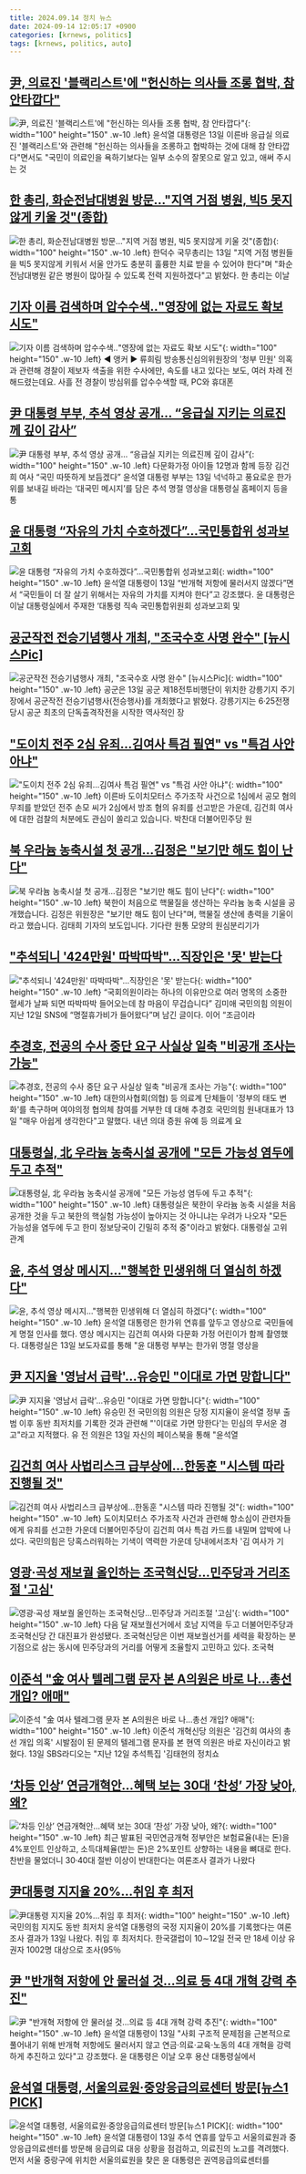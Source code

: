 ```yaml
---
title: 2024.09.14 정치 뉴스
date: 2024-09-14 12:05:17 +0900
categories: [krnews, politics]
tags: [krnews, politics, auto]
---
```

## [尹, 의료진 '블랙리스트'에 "헌신하는 의사들 조롱 협박, 참 안타깝다"](https://n.news.naver.com/mnews/article/079/0003938873)

![尹, 의료진 '블랙리스트'에 "헌신하는 의사들 조롱 협박, 참 안타깝다"](https://mimgnews.pstatic.net/image/origin/079/2024/09/13/3938873.jpg?type=nf220_150){: width="100" height="150" .w-10 .left}
윤석열 대통령은 13일 이른바 응급실 의료진 '블랙리스트'와 관련해 "헌신하는 의사들을 조롱하고 협박하는 것에 대해 참 안타깝다"면서도 "국민이 의료인을 욕하기보다는 일부 소수의 잘못으로 알고 있고, 애써 주시는 것

## [한 총리, 화순전남대병원 방문…"지역 거점 병원, 빅5 못지않게 키울 것"(종합)](https://n.news.naver.com/mnews/article/421/0007790581)

![한 총리, 화순전남대병원 방문…"지역 거점 병원, 빅5 못지않게 키울 것"(종합)](https://mimgnews.pstatic.net/image/origin/421/2024/09/13/7790581.jpg?type=nf220_150){: width="100" height="150" .w-10 .left}
한덕수 국무총리는 13일 "지역 거점 병원들을 빅5 못지않게 키워서 서울 안가도 충분히 훌륭한 치료 받을 수 있어야 한다"며 "화순전남대병원 같은 병원이 많아질 수 있도록 전력 지원하겠다"고 밝혔다. 한 총리는 이날

## [기자 이름 검색하며 압수수색‥"영장에 없는 자료도 확보 시도"](https://n.news.naver.com/mnews/article/214/0001374379)

![기자 이름 검색하며 압수수색‥"영장에 없는 자료도 확보 시도"](https://mimgnews.pstatic.net/image/origin/214/2024/09/13/1374379.jpg?type=nf220_150){: width="100" height="150" .w-10 .left}
◀ 앵커 ▶ 류희림 방송통신심의위원장의 '청부 민원' 의혹과 관련해 경찰이 제보자 색출을 위한 수사에만, 속도를 내고 있다는 보도, 여러 차례 전해드렸는데요. 사흘 전 경찰이 방심위를 압수수색할 때, PC와 휴대폰

## [尹 대통령 부부, 추석 영상 공개... “응급실 지키는 의료진께 깊이 감사”](https://n.news.naver.com/mnews/article/366/0001018083)

![尹 대통령 부부, 추석 영상 공개... “응급실 지키는 의료진께 깊이 감사”](https://mimgnews.pstatic.net/image/origin/366/2024/09/13/1018083.jpg?type=nf220_150){: width="100" height="150" .w-10 .left}
다문화가정 아이들 12명과 함께 등장 김건희 여사 “국민 따뜻하게 보듬겠다” 윤석열 대통령 부부는 13일 넉넉하고 풍요로운 한가위를 보내길 바라는 ‘대국민 메시지’를 담은 추석 명절 영상을 대통령실 홈페이지 등을 통

## [윤 대통령 “자유의 가치 수호하겠다”…국민통합위 성과보고회](https://n.news.naver.com/mnews/article/082/0001288723)

![윤 대통령 “자유의 가치 수호하겠다”…국민통합위 성과보고회](https://mimgnews.pstatic.net/image/origin/082/2024/09/13/1288723.jpg?type=nf220_150){: width="100" height="150" .w-10 .left}
윤석열 대통령이 13일 “반개혁 저항에 물러서지 않겠다”면서 “국민들이 더 잘 살기 위해서는 자유의 가치를 지켜야 한다”고 강조했다. 윤 대통령은 이날 대통령실에서 주재한 ‘대통령 직속 국민통합위원회 성과보고회 및

## [공군작전 전승기념행사 개최, "조국수호 사명 완수" [뉴시스Pic]](https://n.news.naver.com/mnews/article/003/0012787533)

![공군작전 전승기념행사 개최, "조국수호 사명 완수" [뉴시스Pic]](https://mimgnews.pstatic.net/image/origin/003/2024/09/13/12787533.jpg?type=nf220_150){: width="100" height="150" .w-10 .left}
공군은 13일 공군 제18전투비행단이 위치한 강릉기지 주기장에서 공군작전 전승기념행사(전승행사)를 개최했다고 밝혔다. 강릉기지는 6·25전쟁 당시 공군 최초의 단독출격작전을 시작한 역사적인 장

## ["도이치 전주 2심 유죄...김여사 특검 필연" vs "특검 사안 아냐"](https://n.news.naver.com/mnews/article/437/0000410362)

!["도이치 전주 2심 유죄...김여사 특검 필연" vs "특검 사안 아냐"](https://mimgnews.pstatic.net/image/origin/437/2024/09/13/410362.jpg?type=nf220_150){: width="100" height="150" .w-10 .left}
이른바 도이치모터스 주가조작 사건으로 1심에서 공모 혐의 무죄를 받았던 전주 손모 씨가 2심에서 방조 혐의 유죄를 선고받은 가운데, 김건희 여사에 대한 검찰의 처분에도 관심이 쏠리고 있습니다. 박찬대 더불어민주당 원

## [북 우라늄 농축시설 첫 공개…김정은 "보기만 해도 힘이 난다"](https://n.news.naver.com/mnews/article/057/0001841807)

![북 우라늄 농축시설 첫 공개…김정은 "보기만 해도 힘이 난다"](https://mimgnews.pstatic.net/image/origin/057/2024/09/13/1841807.jpg?type=nf220_150){: width="100" height="150" .w-10 .left}
북한이 처음으로 핵물질을 생산하는 우라늄 농축 시설을 공개했습니다. 김정은 위원장은 "보기만 해도 힘이 난다"며, 핵물질 생산에 총력을 기울이라고 했습니다. 김태희 기자의 보도입니다. 기다란 원통 모양의 원심분리기가

## ["추석되니 '424만원' 따박따박"...직장인은 '못' 받는다](https://n.news.naver.com/mnews/article/018/0005835559)

!["추석되니 '424만원' 따박따박"...직장인은 '못' 받는다](https://mimgnews.pstatic.net/image/origin/018/2024/09/13/5835559.jpg?type=nf220_150){: width="100" height="150" .w-10 .left}
“국회의원이라는 하나의 이유만으로 여러 명목의 소중한 혈세가 날짜 되면 따박따박 들어오는데 참 마음이 무겁습니다” 김미애 국민의힘 의원이 지난 12일 SNS에 “명절휴가비가 들어왔다”며 남긴 글이다. 이어 “조금이라

## [추경호, 전공의 수사 중단 요구 사실상 일축 "비공개 조사는 가능"](https://n.news.naver.com/mnews/article/469/0000823301)

![추경호, 전공의 수사 중단 요구 사실상 일축 "비공개 조사는 가능"](https://mimgnews.pstatic.net/image/origin/469/2024/09/13/823301.jpg?type=nf220_150){: width="100" height="150" .w-10 .left}
대한의사협회(의협) 등 의료계 단체들이 '정부의 태도 변화'를 촉구하며 여야의정 협의체 참여를 거부한 데 대해 추경호 국민의힘 원내대표가 13일 "매우 아쉽게 생각한다"고 말했다. 내년 의대 증원 유예 등 의료계 요

## [대통령실, 北 우라늄 농축시설 공개에 "모든 가능성 염두에 두고 추적"](https://n.news.naver.com/mnews/article/008/0005090017)

![대통령실, 北 우라늄 농축시설 공개에 "모든 가능성 염두에 두고 추적"](https://mimgnews.pstatic.net/image/origin/008/2024/09/13/5090017.jpg?type=nf220_150){: width="100" height="150" .w-10 .left}
대통령실은 북한이 우라늄 농축 시설을 처음 공개한 것을 두고 북한의 핵실험 가능성이 높아지는 것 아니냐는 우려가 나오자 "모든 가능성을 염두에 두고 한미 정보당국이 긴밀히 추적 중"이라고 밝혔다. 대통령실 고위 관계

## [윤, 추석 영상 메시지…"행복한 민생위해 더 열심히 하겠다"](https://n.news.naver.com/mnews/article/003/0012787228)

![윤, 추석 영상 메시지…"행복한 민생위해 더 열심히 하겠다"](https://mimgnews.pstatic.net/image/origin/003/2024/09/13/12787228.jpg?type=nf220_150){: width="100" height="150" .w-10 .left}
윤석열 대통령은 한가위 연휴를 앞두고 영상으로 국민들에게 명절 인사를 했다. 영상 메시지는 김건희 여사와 다문화 가정 어린이가 함께 촬영했다. 대통령실은 13일 보도자료를 통해 "윤 대통령 부부는 한가위 명절 영상을

## [尹 지지율 '영남서 급락'…유승민 "이대로 가면 망합니다"](https://n.news.naver.com/mnews/article/014/0005241870)

![尹 지지율 '영남서 급락'…유승민 "이대로 가면 망합니다"](https://mimgnews.pstatic.net/image/origin/014/2024/09/14/5241870.jpg?type=nf220_150){: width="100" height="150" .w-10 .left}
유승민 전 국민의힘 의원은 당정 지지율이 윤석열 정부 출범 이후 동반 최저치를 기록한 것과 관련해 "'이대로 가면 망한다'는 민심의 무서운 경고"라고 지적했다. 유 전 의원은 13일 자신의 페이스북을 통해 "윤석열

## [김건희 여사 사법리스크 급부상에...한동훈 "시스템 따라 진행될 것"](https://n.news.naver.com/mnews/article/469/0000823262)

![김건희 여사 사법리스크 급부상에...한동훈 "시스템 따라 진행될 것"](https://mimgnews.pstatic.net/image/origin/469/2024/09/13/823262.jpg?type=nf220_150){: width="100" height="150" .w-10 .left}
도이치모터스 주가조작 사건과 관련해 항소심이 관련자들에게 유죄를 선고한 가운데 더불어민주당이 김건희 여사 특검 카드를 내밀며 압박에 나섰다. 국민의힘은 당혹스러워하는 기색이 역력한 가운데 당내에서조차 '김 여사가 기

## [영광·곡성 재보궐 올인하는 조국혁신당…민주당과 거리조절 '고심'](https://n.news.naver.com/mnews/article/277/0005472751)

![영광·곡성 재보궐 올인하는 조국혁신당…민주당과 거리조절 '고심'](https://mimgnews.pstatic.net/image/origin/277/2024/09/14/5472751.jpg?type=nf220_150){: width="100" height="150" .w-10 .left}
다음 달 재보궐선거에서 호남 지역을 두고 더불어민주당과 조국혁신당 간 대진표가 완성됐다. 조국혁신당은 이번 재보궐선거를 세력을 확장하는 분기점으로 삼는 동시에 민주당과의 거리를 어떻게 조율할지 고민하고 있다. 조국혁

## [이준석 "金 여사 텔레그램 문자 본  A의원은 바로 나…총선 개입? 애매"](https://n.news.naver.com/mnews/article/421/0007789988)

![이준석 "金 여사 텔레그램 문자 본  A의원은 바로 나…총선 개입? 애매"](https://mimgnews.pstatic.net/image/origin/421/2024/09/13/7789988.jpg?type=nf220_150){: width="100" height="150" .w-10 .left}
이준석 개혁신당 의원은 '김건희 여사의 총선 개입 의혹' 시발점이 된 문제의 텔레그램 문자를 본 현역 의원은 바로 자신이라고 밝혔다. 13일 SBS라디오는 "지난 12일 추석특집 '김태현의 정치쇼

## [‘차등 인상’ 연금개혁안…혜택 보는 30대 ‘찬성’ 가장 낮아, 왜?](https://n.news.naver.com/mnews/article/028/0002707373)

![‘차등 인상’ 연금개혁안…혜택 보는 30대 ‘찬성’ 가장 낮아, 왜?](https://mimgnews.pstatic.net/image/origin/028/2024/09/13/2707373.jpg?type=nf220_150){: width="100" height="150" .w-10 .left}
최근 발표된 국민연금개혁 정부안은 보험료율(내는 돈)을 4%포인트 인상하고, 소득대체율(받는 돈)은 2%포인트 상향하는 내용을 뼈대로 한다. 찬반을 물었더니 30·40대 절반 이상이 반대한다는 여론조사 결과가 나왔다

## [尹대통령 지지율 20%…취임 후 최저](https://n.news.naver.com/mnews/article/022/0003968632)

![尹대통령 지지율 20%…취임 후 최저](https://mimgnews.pstatic.net/image/origin/022/2024/09/13/3968632.jpg?type=nf220_150){: width="100" height="150" .w-10 .left}
국민의힘 지지도 동반 최저치 윤석열 대통령의 국정 지지율이 20%를 기록했다는 여론조사 결과가 13일 나왔다. 취임 후 최저치다. 한국갤럽이 10∼12일 전국 만 18세 이상 유권자 1002명 대상으로 조사(95％

## [尹 "반개혁 저항에 안 물러설 것…의료 등 4대 개혁 강력 추진"](https://n.news.naver.com/mnews/article/088/0000904768)

![尹 "반개혁 저항에 안 물러설 것…의료 등 4대 개혁 강력 추진"](https://mimgnews.pstatic.net/image/origin/088/2024/09/13/904768.jpg?type=nf220_150){: width="100" height="150" .w-10 .left}
윤석열 대통령이 13일 "사회 구조적 문제점을 근본적으로 풀어내기 위해 반개혁 저항에도 물러서지 않고 연금·의료·교육·노동의 4대 개혁을 강력하게 추진하고 있다"고 강조했다. 윤 대통령은 이날 오후 용산 대통령실에서

## [윤석열 대통령, 서울의료원·중앙응급의료센터 방문[뉴스1 PICK]](https://n.news.naver.com/mnews/article/421/0007790856)

![윤석열 대통령, 서울의료원·중앙응급의료센터 방문[뉴스1 PICK]](https://mimgnews.pstatic.net/image/origin/421/2024/09/13/7790856.jpg?type=nf220_150){: width="100" height="150" .w-10 .left}
윤석열 대통령이 13일 추석 연휴를 앞두고 서울의료원과 중앙응급의료센터를 방문해 응급의료 대응 상황을 점검하고, 의료진의 노고를 격려했다. 먼저 서울 중랑구에 위치한 서울의료원을 찾은 윤 대통령은 권역응급의료센터를

